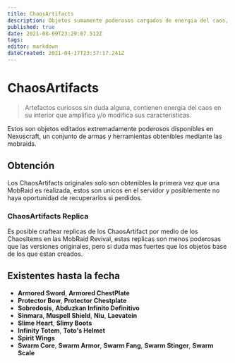 ```yaml
---
title: ChaosArtifacts
description: Objetos sumamente poderosos cargados de energia del caos, obtenibles en las MobRaids.
published: true
date: 2021-08-09T23:29:07.512Z
tags: 
editor: markdown
dateCreated: 2021-04-17T23:37:17.241Z
---
```


# ChaosArtifacts
> Artefactos curiosos sin duda alguna, contienen energia del caos en su interior que amplifica y/o modifica sus caracteristicas.

Estos son objetos editados extremadamente poderosos disponibles en Nexuscraft, un conjunto de armas y herramientas obtenibles mediante las mobraids.

## Obtención 
Los ChaosArtifacts originales solo son obtenibles la primera vez que una MobRaid es realizada, estos son unicos en el servidor y posiblemente no haya oportunidad de recuperarlos si perdidos.

### ChaosArtifacts Replica
Es posible craftear replicas de los ChaosArtifact por medio de los ChaosItems en las MobRaid Revival, estas replicas son menos poderosas que las versiones originales, pero si duda mas fuertes que los objetos base de los que estan creados.

## Existentes hasta la fecha

- **Armored Sword**, **Armored ChestPlate**
- **Protector Bow**, **Protector Chestplate**
- **Sobredosis**, **Abduzkan Infinito Definitivo**
- **Sinmara**, **Muspell Shield**, **Niu**, **Laevatein**
- **Slime Heart**, **Slimy Boots**
- **Infinity Totem**, **Toto's Helmet**
- **Spirit Wings** 
- **Swarm Core**, **Swarm Armor**, **Swarm Fang**, **Swarm Stinger**, **Swarm Scale**
